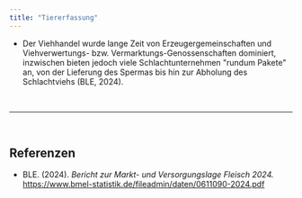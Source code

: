 ```yaml
---
title: "Tiererfassung"
---
```


- Der Viehhandel wurde lange Zeit von Erzeugergemeinschaften und Viehverwertungs- bzw. Vermarktungs-Genossenschaften dominiert, inzwischen bieten jedoch viele Schlachtunternehmen "rundum Pakete" an, von der Lieferung des Spermas bis hin zur Abholung des Schlachtviehs (BLE, 2024). 


<br>

---

<br> 

## Referenzen
- BLE. (2024). *Bericht zur Markt- und Versorgungslage Fleisch 2024.* <https://www.bmel-statistik.de/fileadmin/daten/0611090-2024.pdf>
